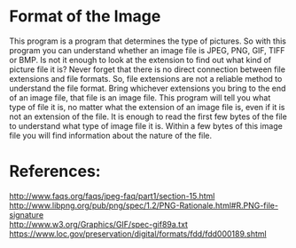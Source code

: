 # Format of the Image
This program is a program that determines the type of pictures. So with this program you can understand whether an image file is JPEG, PNG, GIF, TIFF or BMP.
Is not it enough to look at the extension to find out what kind of picture file it is? Never forget that there is no direct connection between file extensions and file formats.
So, file extensions are not a reliable method to understand the file format. Bring whichever extensions you bring to the end of an image file, that file is an image file.
This program will tell you what type of file it is, no matter what the extension of an image file is, even if it is not an extension of the file. It is enough to read the first few bytes of the file to understand what type of image file it is.
Within a few bytes of this image file you will find information about the nature of the file.

# References:
 http://www.faqs.org/faqs/jpeg-faq/part1/section-15.html </br>
 http://www.libpng.org/pub/png/spec/1.2/PNG-Rationale.html#R.PNG-file-signature </br>
 http://www.w3.org/Graphics/GIF/spec-gif89a.txt </br>
 https://www.loc.gov/preservation/digital/formats/fdd/fdd000189.shtml
